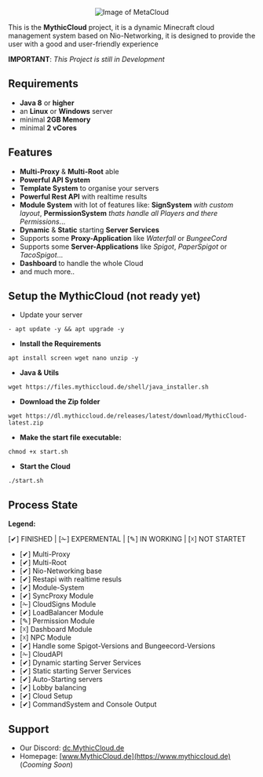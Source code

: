 <center>

![Image of MetaCloud](https://cdn.upload-host.de/8/b88cf1-2fa7d5.png)

</center>

This is the **MythicCloud** project, it is a dynamic Minecraft cloud management system based on Nio-Networking, it is designed to provide the user with a good and user-friendly experience

**IMPORTANT**: *This Project is still in Development*

## Requirements
 * **Java 8** or **higher**
 * an **Linux** or **Windows** server
 * minimal **2GB Memory**
 * minimal **2 vCores**


## Features
- **Multi-Proxy** & **Multi-Root** able
- **Powerful API System**
- **Template System** to organise your servers
- **Powerful Rest API** with realtime results
- **Module System** with lot of features like: **SignSystem** *with custom layout*, **PermissionSystem** *thats handle all Players and there Permissions*...
- **Dynamic** & **Static** starting **Server Services**
- Supports some **Proxy-Application** like *Waterfall* or *BungeeCord*
- Supports some **Server-Applications** like *Spigot*, *PaperSpigot* or *TacoSpigot*...
- **Dashboard** to handle the whole Cloud
- and much more..

## Setup the MythicCloud (not ready yet)
- Update your server 
```
- apt update -y && apt upgrade -y
```
- **Install the Requirements**
```
apt install screen wget nano unzip -y
```
- **Java & Utils**
```
wget https://files.mythiccloud.de/shell/java_installer.sh
```
- **Download the Zip folder**
```
wget https://dl.mythiccloud.de/releases/latest/download/MythicCloud-latest.zip
```
- **Make the start file executable:**
```
chmod +x start.sh
```
- **Start the Cloud**
```
./start.sh
```

## Process State
**Legend:**

[✔] FINISHED | [✁] EXPERMENTAL | [✎] IN WORKING | [☓] NOT STARTET

- [✔] Multi-Proxy
- [✔] Multi-Root
- [✔] Nio-Networking base
- [✔] Restapi with realtime resuls
- [✔] Module-System
- [✔] SyncProxy Module
- [✁] CloudSigns Module
- [✔] LoadBalancer Module
- [✎] Permission Module
- [☓] Dashboard Module
- [☓] NPC Module
- [✔] Handle some Spigot-Versions and Bungeecord-Versions
- [✁] CloudAPI
- [✔] Dynamic starting Server Services
- [✔] Static starting Server Services
- [✔] Auto-Starting servers
- [✔] Lobby balancing
- [✔] Cloud Setup
- [✔] CommandSystem and Console Output

## Support
- Our Discord: [dc.MythicCloud.de](https://discord.gift)
- Homepage: [www.MythicCloud.de](https://www.mythiccloud.de) (*Cooming Soon*)
